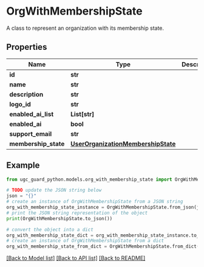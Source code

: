 # OrgWithMembershipState

A class to represent an organization with its membership state.

## Properties

Name | Type | Description | Notes
------------ | ------------- | ------------- | -------------
**id** | **str** |  | [optional] 
**name** | **str** |  | 
**description** | **str** |  | [optional] 
**logo_id** | **str** |  | 
**enabled_ai_list** | **List[str]** |  | [optional] 
**enabled_ai** | **bool** |  | [optional] 
**support_email** | **str** |  | [optional] 
**membership_state** | [**UserOrganizationMembershipState**](UserOrganizationMembershipState.md) |  | 

## Example

```python
from ugc_guard_python.models.org_with_membership_state import OrgWithMembershipState

# TODO update the JSON string below
json = "{}"
# create an instance of OrgWithMembershipState from a JSON string
org_with_membership_state_instance = OrgWithMembershipState.from_json(json)
# print the JSON string representation of the object
print(OrgWithMembershipState.to_json())

# convert the object into a dict
org_with_membership_state_dict = org_with_membership_state_instance.to_dict()
# create an instance of OrgWithMembershipState from a dict
org_with_membership_state_from_dict = OrgWithMembershipState.from_dict(org_with_membership_state_dict)
```
[[Back to Model list]](../README.md#documentation-for-models) [[Back to API list]](../README.md#documentation-for-api-endpoints) [[Back to README]](../README.md)


